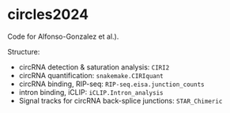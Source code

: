 # circles2024

Code for Alfonso-Gonzalez et al.).

Structure:

- circRNA detection & saturation analysis: `CIRI2`
- circRNA quantification: `snakemake.CIRIquant`
- circRNA binding, RIP-seq: `RIP-seq.eisa.junction_counts`
- intron binding, iCLIP: `iCLIP.Intron_analysis`
- Signal tracks for circRNA back-splice junctions: `STAR_Chimeric`

